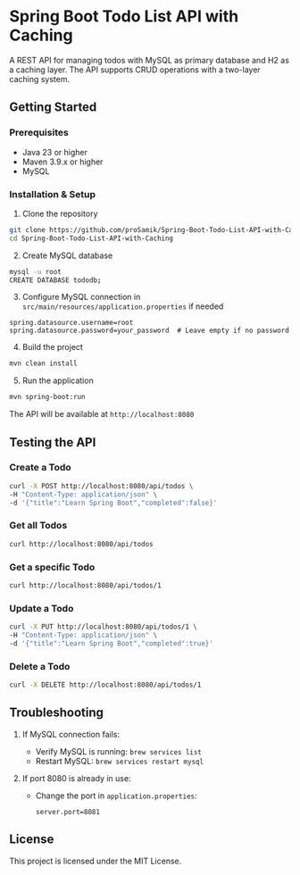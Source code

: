 # Spring Boot Todo List API with Caching

A REST API for managing todos with MySQL as primary database and H2 as a caching layer. The API supports CRUD operations with a two-layer caching system.

## Getting Started

### Prerequisites

- Java 23 or higher
- Maven 3.9.x or higher
- MySQL

### Installation & Setup

1. Clone the repository
```bash
git clone https://github.com/proSamik/Spring-Boot-Todo-List-API-with-Caching.git
cd Spring-Boot-Todo-List-API-with-Caching
```

2. Create MySQL database
```bash
mysql -u root
CREATE DATABASE tododb;
```

3. Configure MySQL connection in `src/main/resources/application.properties` if needed
```properties
spring.datasource.username=root
spring.datasource.password=your_password  # Leave empty if no password
```

4. Build the project
```bash
mvn clean install
```

5. Run the application
```bash
mvn spring-boot:run
```

The API will be available at `http://localhost:8080`

## Testing the API

### Create a Todo
```bash
curl -X POST http://localhost:8080/api/todos \
-H "Content-Type: application/json" \
-d '{"title":"Learn Spring Boot","completed":false}'
```

### Get all Todos
```bash
curl http://localhost:8080/api/todos
```

### Get a specific Todo
```bash
curl http://localhost:8080/api/todos/1
```

### Update a Todo
```bash
curl -X PUT http://localhost:8080/api/todos/1 \
-H "Content-Type: application/json" \
-d '{"title":"Learn Spring Boot","completed":true}'
```

### Delete a Todo
```bash
curl -X DELETE http://localhost:8080/api/todos/1
```

## Troubleshooting

1. If MySQL connection fails:
   - Verify MySQL is running: `brew services list`
   - Restart MySQL: `brew services restart mysql`

2. If port 8080 is already in use:
   - Change the port in `application.properties`:
     ```properties
     server.port=8081
     ```

## License

This project is licensed under the MIT License.
